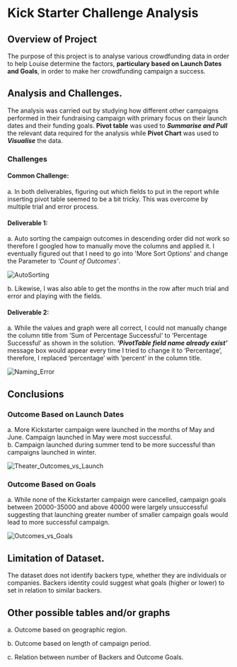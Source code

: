 # Kick Starter Challenge Analysis

## Overview of Project
The purpose of this project is to analyse various crowdfunding data in order to help Louise determine the factors, **particulary based on Launch Dates and Goals**, in order to make her crowdfunding campaign a success.

## Analysis and Challenges.
The analysis was carried out by studying how different other campaigns performed in their fundraising campaign with primary focus on their launch dates and their funding goals. **Pivot table** was used to _**Summarise and Pull**_ the relevant data required for the analysis while **Pivot Chart** was used to _**Visualise**_ the data.   

### Challenges

#### Common Challenge: 
a.  In both deliverables, figuring out which fields to put in the report while inserting pivot table seemed to be a bit tricky. This was overcome by multiple trial and error process.  

#### Deliverable 1:
a.	Auto sorting the campaign outcomes in descending order did not work so therefore I googled how to manually move the columns and applied it. I eventually figured out that I need to go into 'More Sort Options' and change the Parameter to _'Count of Outcomes'_.

![AutoSorting](https://user-images.githubusercontent.com/85258893/122688074-1501f600-d1e8-11eb-8d32-628c248a4a1a.png)

b.	Likewise, I was also able to get the months in the row after much trial and error and playing with the fields. 

#### Deliverable 2:
a.	While the values and graph were all correct, I could not manually change the column title from ‘Sum of Percentage Successful’ to ‘Percentage Successful’ as shown in the    solution. _**‘PivotTable field name already exist’**_ message box would appear every time I tried to change it to ‘Percentage’, therefore, I replaced ‘percentage’ with ‘percent’ in the column title.

![Naming_Error](https://user-images.githubusercontent.com/85258893/122686170-e5e68700-d1dd-11eb-9475-f19636d026bb.png)

## Conclusions

### Outcome Based on Launch Dates
a.  More Kickstarter campaign were launched in the months of May and June. Campaign launched in May were most successful.  
b.  Campaign launched during summer tend to be more successful than campaigns launched in winter. 

![Theater_Outcomes_vs_Launch](https://user-images.githubusercontent.com/85258893/122686083-6062d700-d1dd-11eb-84be-30b8d89003be.png)

### Outcome Based on Goals
a.  While none of the Kickstarter campaign were cancelled, campaign goals between 20000-35000 and above 40000 were largely unsuccessful suggesting that launching greater number of smaller campaign goals would lead to more successful campaign.  

![Outcomes_vs_Goals](https://user-images.githubusercontent.com/85258893/122686100-7ff9ff80-d1dd-11eb-9bdd-072481727f56.png)

## Limitation of Dataset.

The dataset does not identify backers type, whether they are individuals or companies. Backers identity could suggest what goals (higher or lower) to set in relation to similar backers.

## Other possible tables and/or graphs

a. Outcome based on geographic region.

b. Outcome based on length of campaign period. 

c. Relation between number of Backers and Outcome Goals.
